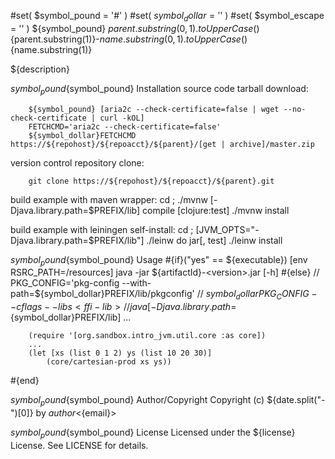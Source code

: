 #set( $symbol_pound = '#' )
#set( $symbol_dollar = '$' )
#set( $symbol_escape = '\' )
${symbol_pound} ${parent.substring(0,1).toUpperCase()}${parent.substring(1)}-${name.substring(0,1).toUpperCase()}${name.substring(1)}
<!-- .md to .html: markdown foo.md > foo.html
                   pandoc -s -f markdown_strict -t html5 -o foo.html foo.md -->

${description}

${symbol_pound}${symbol_pound} Installation
source code tarball download:
    
        ${symbol_pound} [aria2c --check-certificate=false | wget --no-check-certificate | curl -kOL]
        FETCHCMD='aria2c --check-certificate=false'
        ${symbol_dollar}FETCHCMD https://${repohost}/${repoacct}/${parent}/[get | archive]/master.zip

version control repository clone:
        
        git clone https://${repohost}/${repoacct}/${parent}.git


build example with maven wrapper:
cd <path> ; ./mvnw [-Djava.library.path=$PREFIX/lib] compile [clojure:test]
./mvnw install

build example with leiningen self-install:
cd <path> ; [JVM_OPTS="-Djava.library.path=$PREFIX/lib"] ./leinw do jar[, test]
./leinw install

${symbol_pound}${symbol_pound} Usage
#{if}("yes" == ${executable})
        [env RSRC_PATH=<path>/resources] java -jar ${artifactId}-<version>.jar [-h]
#{else}
        // PKG_CONFIG='pkg-config --with-path=${symbol_dollar}PREFIX/lib/pkgconfig'
        // ${symbol_dollar}PKG_CONFIG --cflags --libs <ffi-lib>
        // java [-Djava.library.path=${symbol_dollar}PREFIX/lib] ...
        
        (require '[org.sandbox.intro_jvm.util.core :as core])
        ...
        (let [xs (list 0 1 2) ys (list 10 20 30)]
			(core/cartesian-prod xs ys))
#{end}

${symbol_pound}${symbol_pound} Author/Copyright
Copyright (c) ${date.split("-")[0]} by ${author} <${email}>


${symbol_pound}${symbol_pound} License
Licensed under the ${license} License. See LICENSE for details.

